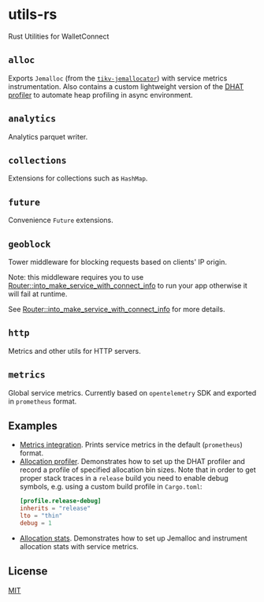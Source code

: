 # utils-rs

Rust Utilities for WalletConnect

## `alloc`

Exports `Jemalloc` (from the [`tikv-jemallocator`](https://github.com/tikv/jemallocator)) with service metrics instrumentation. Also contains a custom lightweight version of the [DHAT profiler](https://github.com/WalletConnect/dhat-rs) to automate heap profiling in async environment.

## `analytics`

Analytics parquet writer. 

## `collections`

Extensions for collections such as `HashMap`.

## `future`

Convenience `Future` extensions.

## `geoblock`

Tower middleware for blocking requests based on clients' IP origin.

Note: this middleware requires you to use
[Router::into_make_service_with_connect_info](https://docs.rs/axum/latest/axum/struct.Router.html#method.into_make_service_with_connect_info)
to run your app otherwise it will fail at runtime.

See [Router::into_make_service_with_connect_info](https://docs.rs/axum/latest/axum/struct.Router.html#method.into_make_service_with_connect_info) for more details.

## `http`

Metrics and other utils for HTTP servers.

## `metrics`

Global service metrics. Currently based on `opentelemetry` SDK and exported in `prometheus` format.

## Examples

- [Metrics integration](examples/metrics.rs). Prints service metrics in the default (`prometheus`) format.
- [Allocation profiler](examples/alloc_profiler.rs). Demonstrates how to set up the DHAT profiler and record a profile of specified allocation bin sizes. Note that in order to get proper stack traces in a `release` build you need to enable debug symbols, e.g. using a custom build profile in `Cargo.toml`:
  ```toml
  [profile.release-debug]
  inherits = "release"
  lto = "thin"
  debug = 1
  ```
- [Allocation stats](examples/alloc_stats.rs). Demonstrates how to set up Jemalloc and instrument allocation stats with service metrics.

## License

[MIT](LICENSE)
